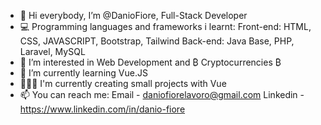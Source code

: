 - 👋 Hi everybody, I’m @DanioFiore, Full-Stack Developer
- 💻 Programming languages and frameworks i learnt:
       Front-end: HTML, CSS, JAVASCRIPT, Bootstrap, Tailwind
       Back-end: Java Base, PHP, Laravel, MySQL 
- 👀 I’m interested in Web Development and ₿ Cryptocurrencies ₿
- 🌱 I’m currently learning Vue.JS
- 🧑🏻‍💻 I'm currently creating small projects with Vue
- 📫 You can reach me: 
       Email - daniofiorelavoro@gmail.com 
       Linkedin - https://www.linkedin.com/in/danio-fiore

<!---
DanioFiore/DanioFiore is a ✨ special ✨ repository because its `README.md` (this file) appears on your GitHub profile.
You can click the Preview link to take a look at your changes.
--->
